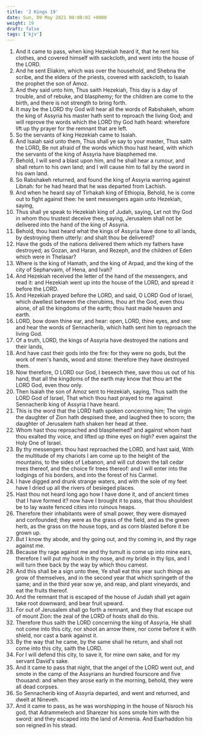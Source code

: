 ```yaml
---
title: '2 Kings 19'
date: Sun, 09 May 2021 00:00:01 +0000
weight: 19
draft: false
tags: ['kjv'] 
---
```


1. And it came to pass, when king Hezekiah heard it, that he rent his clothes, and covered himself with sackcloth, and went into the house of the LORD.
2. And he sent Eliakim, which was over the household, and Shebna the scribe, and the elders of the priests, covered with sackcloth, to Isaiah the prophet the son of Amoz.
3. And they said unto him, Thus saith Hezekiah, This day is a day of trouble, and of rebuke, and blasphemy; for the children are come to the birth, and there is not strength to bring forth.
4. It may be the LORD thy God will hear all the words of Rabshakeh, whom the king of Assyria his master hath sent to reproach the living God; and will reprove the words which the LORD thy God hath heard: wherefore lift up thy prayer for the remnant that are left.
5. So the servants of king Hezekiah came to Isaiah.
6. And Isaiah said unto them, Thus shall ye say to your master, Thus saith the LORD, Be not afraid of the words which thou hast heard, with which the servants of the king of Assyria have blasphemed me.
7. Behold, I will send a blast upon him, and he shall hear a rumour, and shall return to his own land; and I will cause him to fall by the sword in his own land.
8. So Rabshakeh returned, and found the king of Assyria warring against Libnah: for he had heard that he was departed from Lachish.
9. And when he heard say of Tirhakah king of Ethiopia, Behold, he is come out to fight against thee: he sent messengers again unto Hezekiah, saying,
10. Thus shall ye speak to Hezekiah king of Judah, saying, Let not thy God in whom thou trustest deceive thee, saying, Jerusalem shall not be delivered into the hand of the king of Assyria.
11. Behold, thou hast heard what the kings of Assyria have done to all lands, by destroying them utterly: and shalt thou be delivered?
12. Have the gods of the nations delivered them which my fathers have destroyed; as Gozan, and Haran, and Rezeph, and the children of Eden which were in Thelasar?
13. Where is the king of Hamath, and the king of Arpad, and the king of the city of Sepharvaim, of Hena, and Ivah?
14. And Hezekiah received the letter of the hand of the messengers, and read it: and Hezekiah went up into the house of the LORD, and spread it before the LORD.
15. And Hezekiah prayed before the LORD, and said, O LORD God of Israel, which dwellest between the cherubims, thou art the God, even thou alone, of all the kingdoms of the earth; thou hast made heaven and earth.
16. LORD, bow down thine ear, and hear: open, LORD, thine eyes, and see: and hear the words of Sennacherib, which hath sent him to reproach the living God.
17. Of a truth, LORD, the kings of Assyria have destroyed the nations and their lands,
18. And have cast their gods into the fire: for they were no gods, but the work of men's hands, wood and stone: therefore they have destroyed them.
19. Now therefore, O LORD our God, I beseech thee, save thou us out of his hand, that all the kingdoms of the earth may know that thou art the LORD God, even thou only.
20. Then Isaiah the son of Amoz sent to Hezekiah, saying, Thus saith the LORD God of Israel, That which thou hast prayed to me against Sennacherib king of Assyria I have heard.
21. This is the word that the LORD hath spoken concerning him; The virgin the daughter of Zion hath despised thee, and laughed thee to scorn; the daughter of Jerusalem hath shaken her head at thee.
22. Whom hast thou reproached and blasphemed? and against whom hast thou exalted thy voice, and lifted up thine eyes on high? even against the Holy One of Israel.
23. By thy messengers thou hast reproached the LORD, and hast said, With the multitude of my chariots I am come up to the height of the mountains, to the sides of Lebanon, and will cut down the tall cedar trees thereof, and the choice fir trees thereof: and I will enter into the lodgings of his borders, and into the forest of his Carmel.
24. I have digged and drunk strange waters, and with the sole of my feet have I dried up all the rivers of besieged places.
25. Hast thou not heard long ago how I have done it, and of ancient times that I have formed it? now have I brought it to pass, that thou shouldest be to lay waste fenced cities into ruinous heaps.
26. Therefore their inhabitants were of small power, they were dismayed and confounded; they were as the grass of the field, and as the green herb, as the grass on the house tops, and as corn blasted before it be grown up.
27. But I know thy abode, and thy going out, and thy coming in, and thy rage against me.
28. Because thy rage against me and thy tumult is come up into mine ears, therefore I will put my hook in thy nose, and my bridle in thy lips, and I will turn thee back by the way by which thou camest.
29. And this shall be a sign unto thee, Ye shall eat this year such things as grow of themselves, and in the second year that which springeth of the same; and in the third year sow ye, and reap, and plant vineyards, and eat the fruits thereof.
30. And the remnant that is escaped of the house of Judah shall yet again take root downward, and bear fruit upward.
31. For out of Jerusalem shall go forth a remnant, and they that escape out of mount Zion: the zeal of the LORD of hosts shall do this.
32. Therefore thus saith the LORD concerning the king of Assyria, He shall not come into this city, nor shoot an arrow there, nor come before it with shield, nor cast a bank against it.
33. By the way that he came, by the same shall he return, and shall not come into this city, saith the LORD.
34. For I will defend this city, to save it, for mine own sake, and for my servant David's sake.
35. And it came to pass that night, that the angel of the LORD went out, and smote in the camp of the Assyrians an hundred fourscore and five thousand: and when they arose early in the morning, behold, they were all dead corpses.
36. So Sennacherib king of Assyria departed, and went and returned, and dwelt at Nineveh.
37. And it came to pass, as he was worshipping in the house of Nisroch his god, that Adrammelech and Sharezer his sons smote him with the sword: and they escaped into the land of Armenia. And Esarhaddon his son reigned in his stead.
